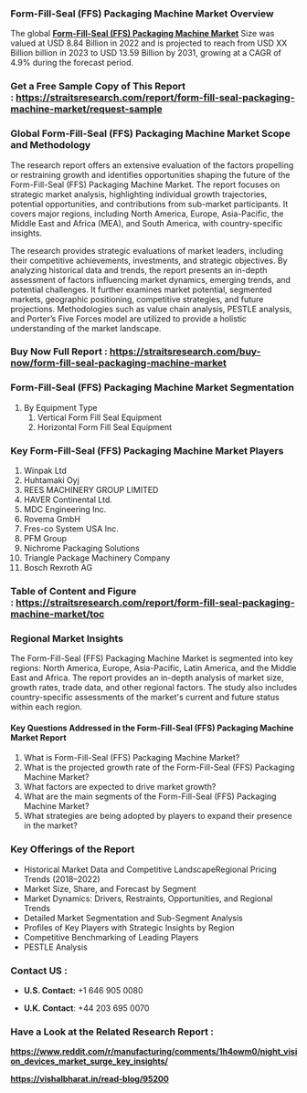 <h3>Form-Fill-Seal (FFS) Packaging Machine Market Overview</h3>
<p>The global&nbsp;<strong><a href="https://straitsresearch.com/report/form-fill-seal-packaging-machine-market">Form-Fill-Seal (FFS) Packaging Machine Market</a></strong> Size was valued at&nbsp;USD&nbsp;8.84 Billion in 2022&nbsp;and is projected to reach from&nbsp;USD XX Billion&nbsp;billion in 2023&nbsp;to&nbsp;USD 13.59 Billion by 2031, growing at a&nbsp;CAGR of 4.9%&nbsp;during the forecast period.</p>
<h3><strong>Get a Free Sample Copy of This Report :&nbsp;<a href="https://straitsresearch.com/report/form-fill-seal-packaging-machine-market/request-sample">https://straitsresearch.com/report/form-fill-seal-packaging-machine-market/request-sample</a>&nbsp;</strong></h3>
<h3>Global Form-Fill-Seal (FFS) Packaging Machine Market Scope and Methodology</h3>
<p>The research report offers an extensive evaluation of the factors propelling or restraining growth and identifies opportunities shaping the future of the Form-Fill-Seal (FFS) Packaging Machine Market. The report focuses on strategic market analysis, highlighting individual growth trajectories, potential opportunities, and contributions from sub-market participants. It covers major regions, including North America, Europe, Asia-Pacific, the Middle East and Africa (MEA), and South America, with country-specific insights.</p>
<p>The research provides strategic evaluations of market leaders, including their competitive achievements, investments, and strategic objectives. By analyzing historical data and trends, the report presents an in-depth assessment of factors influencing market dynamics, emerging trends, and potential challenges. It further examines market potential, segmented markets, geographic positioning, competitive strategies, and future projections. Methodologies such as value chain analysis, PESTLE analysis, and Porter&rsquo;s Five Forces model are utilized to provide a holistic understanding of the market landscape.</p>
<h3><strong>Buy Now Full Report :&nbsp;<a href="https://straitsresearch.com/buy-now/form-fill-seal-packaging-machine-market">https://straitsresearch.com/buy-now/form-fill-seal-packaging-machine-market</a>&nbsp;</strong></h3>
<h3>Form-Fill-Seal (FFS) Packaging Machine Market Segmentation</h3>
<ol>
<li>By Equipment Type
<ol>
<li>Vertical Form Fill Seal Equipment</li>
<li>Horizontal Form Fill Seal Equipment</li>
</ol>
</li>
</ol>
<h3>Key Form-Fill-Seal (FFS) Packaging Machine Market Players&nbsp;</h3>
<ol>
<li>Winpak Ltd</li>
<li>Huhtamaki Oyj</li>
<li>REES MACHINERY GROUP LIMITED</li>
<li>HAVER Continental Ltd.</li>
<li>MDC Engineering Inc.</li>
<li>Rovema GmbH</li>
<li>Fres-co System USA Inc.</li>
<li>PFM Group</li>
<li>Nichrome Packaging Solutions</li>
<li>Triangle Package Machinery Company</li>
<li>Bosch Rexroth AG</li>
</ol>
<h3><strong>Table of Content and Figure :&nbsp;<a href="https://straitsresearch.com/report/form-fill-seal-packaging-machine-market/toc">https://straitsresearch.com/report/form-fill-seal-packaging-machine-market/toc</a>&nbsp;</strong></h3>
<h3>Regional Market Insights</h3>
<p>The Form-Fill-Seal (FFS) Packaging Machine Market is segmented into key regions: North America, Europe, Asia-Pacific, Latin America, and the Middle East and Africa. The report provides an in-depth analysis of market size, growth rates, trade data, and other regional factors. The study also includes country-specific assessments of the market's current and future status within each region.</p>
<h4>Key Questions Addressed in the Form-Fill-Seal (FFS) Packaging Machine Market Report</h4>
<ol>
<li>What is Form-Fill-Seal (FFS) Packaging Machine Market?</li>
<li>What is the projected growth rate of the Form-Fill-Seal (FFS) Packaging Machine Market?</li>
<li>What factors are expected to drive market growth?</li>
<li>What are the main segments of the Form-Fill-Seal (FFS) Packaging Machine Market?</li>
<li>What strategies are being adopted by players to expand their presence in the market?</li>
</ol>
<h3>Key Offerings of the Report</h3>
<ul>
<li>Historical Market Data and Competitive LandscapeRegional Pricing Trends (2018&ndash;2022)</li>
<li>Market Size, Share, and Forecast by Segment&nbsp;</li>
<li>Market Dynamics: Drivers, Restraints, Opportunities, and Regional Trends</li>
<li>Detailed Market Segmentation and Sub-Segment Analysis</li>
<li>Profiles of Key Players with Strategic Insights by Region</li>
<li>Competitive Benchmarking of Leading Players</li>
<li>PESTLE Analysis</li>
</ul>
<h3><strong>Contact US :&nbsp;</strong></h3>
<ul>
<li><strong>U.S. Contact:</strong>&nbsp;+1 646 905 0080</li>
</ul>
<ul>
<li><strong>U.K. Contact</strong>: +44 203 695 0070</li>
</ul>
<h3><strong>Have a Look at the Related Research Report :&nbsp;</strong></h3>
<p><strong><a href="https://www.reddit.com/r/manufacturing/comments/1h4owm0/night_vision_devices_market_surge_key_insights/">https://www.reddit.com/r/manufacturing/comments/1h4owm0/night_vision_devices_market_surge_key_insights/</a></strong></p>
<p><strong><a href="https://vishalbharat.in/read-blog/95200">https://vishalbharat.in/read-blog/95200</a><br /></strong></p>
